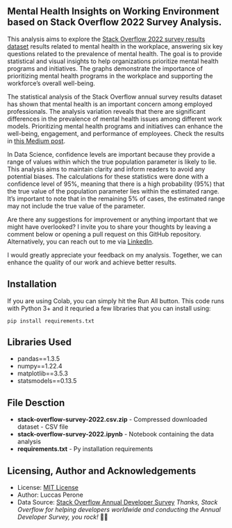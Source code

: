 
## Mental Health Insights on Working Environment based on Stack Overflow 2022 Survey Analysis.

This analysis aims to explore the [Stack Overflow 2022 survey results dataset](https://info.stackoverflowsolutions.com/rs/719-EMH-566/images/stack-overflow-developer-survey-2022.zip) results related to mental health in the workplace, answering six key questions related to the prevalence of mental health. The goal is to provide statistical and visual insights to help organizations prioritize mental health programs and initiatives. The graphs demonstrate the importance of prioritizing mental health programs in the workplace and supporting the workforce’s overall well-being.

The statistical analysis of the Stack Overflow annual survey results dataset has shown that mental health is an important concern among employed professionals. The analysis variation reveals that there are significant differences in the prevalence of mental health issues among different work models. Prioritizing mental health programs and initiatives can enhance the well-being, engagement, and performance of employees. Check the results in [this Medium post](https://medium.com/@luccas.perone/mental-health-data-insights-on-working-environment-a6a2569b71f0).

In Data Science, confidence levels are important because they provide a range of values within which the true population parameter is likely to lie. This analysis aims to maintain clarity and inform readers to avoid any potential biases. The calculations for these statistics were done with a confidence level of 95%, meaning that there is a high probability (95%) that the true value of the population parameter lies within the estimated range. It’s important to note that in the remaining 5% of cases, the estimated range may not include the true value of the parameter.

Are there any suggestions for improvement or anything important that we might have overlooked?
I invite you to share your thoughts by leaving a comment below or opening a pull request on this GitHub repository. Alternatively, you can reach out to me via [LinkedIn](https://www.linkedin.com/in/luccas-perone/).

I would greatly appreciate your feedback on my analysis. Together, we can enhance the quality of our work and achieve better results.

## Installation
If you are using Colab, you can simply hit the Run All button.
This code runs with Python 3+ and it requried a few libraries that you can install using:

	pip install requirements.txt

## Libraries Used
- pandas==1.3.5
- numpy==1.22.4
- matplotlib==3.5.3
- statsmodels==0.13.5

## File Desction
- **stack-overflow-survey-2022.csv.zip** - Compressed downloaded dataset - CSV file
- **stack-overflow-survey-2022.ipynb** - Notebook containing the data analysis
- **requirements.txt** - Py installation requirements

## Licensing, Author and Acknowledgements
- License: [MIT License](https://opensource.org/license/mit/)
- Author: Luccas Perone
- Data Source: [Stack Overflow Annual Developer Survey](https://insights.stackoverflow.com/survey)
*Thanks, Stack Overflow for helping developers worldwide and conducting the Annual Developer Survey, you rock!* 🤘🏻